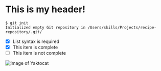 # This is my header!

```
$ git init
Initialized empty Git repository in /Users/skills/Projects/recipe-repository/.git/
```

- [x] List syntax is required
- [x] This item is complete
- [ ] This item is not complete

![Image of Yaktocat](https://github.com/michael-bruce/skills-communicate-using-markdown/assets/62772000/3c2786e3-18eb-454b-a30c-e1df013ea186)
